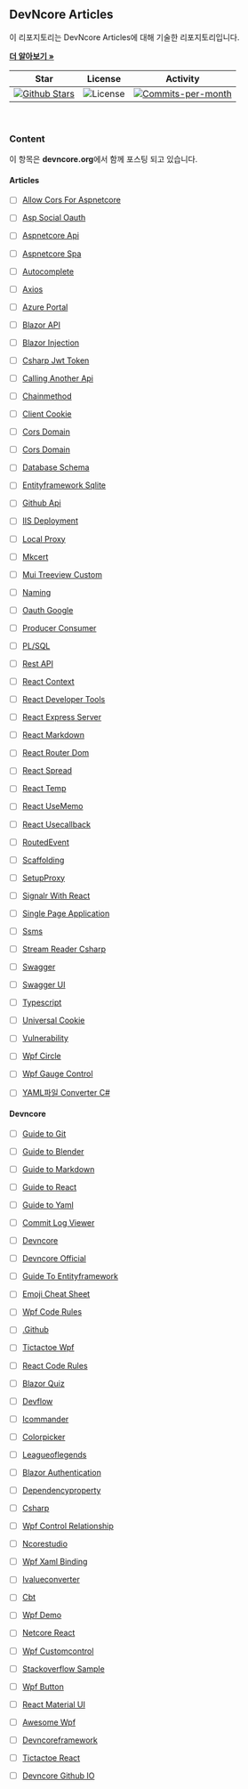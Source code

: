 ## DevNcore Articles

이 리포지토리는 DevNcore Articles에 대해 기술한 리포지토리입니다. <br />

<a href="https://github.com/devncore/devncore"><strong>더 알아보기 »</strong></a>
 
| Star | License | Activity |
|:----:|:-------:|:--------:|
| <a href="https://github.com/devncore/docs/stargazers"><img src="https://img.shields.io/github/stars/devncore/docs" alt="Github Stars"></a> | <img src="https://img.shields.io/github/license/devncore/docs" alt="License"> | <a href="https://github.com/devncore/docs/pulse"><img src="https://img.shields.io/github/commit-activity/m/devncore/docs" alt="Commits-per-month"></a> |

<br />

### Content
이 항목은 **devncore.org**에서 함께 포스팅 되고 있습니다.

#### Articles
- [ ] [Allow Cors For Aspnetcore](articles/allow-cors-for-aspnetcore.md)
- [ ] [Asp Social Oauth](articles/asp-social-oauth.md)
- [ ] [Aspnetcore Api](articles/aspnetcore-api.md)
- [ ] [Aspnetcore Spa](articles/aspnetcore-spa.md)
- [ ] [Autocomplete](articles/autocomplete.md)
- [ ] [Axios](articles/axios.md)
- [ ] [Azure Portal](articles/azure-portal.md)
- [ ] [Blazor API](articles/blazor-api.md)
- [ ] [Blazor Injection](articles/blazor-injection.md)
- [ ] [Csharp Jwt Token](articles/csharp-jwt-token.md)
- [ ] [Calling Another Api](articles/calling-another-api.md)
- [ ] [Chainmethod](articles/chainmethod.md)
- [ ] [Client Cookie](articles/client-cookie.md)
- [ ] [Cors Domain](articles/cors-domain.md) 
- [ ] [Cors Domain](articles/cors-domain.md)
- [ ] [Database Schema](articles/database-schema.md)
- [ ] [Entityframework Sqlite](articles/entityframework-sqlite.md)
- [ ] [Github Api](articles/github-api.md)
- [ ] [IIS Deployment](articles/iis-deployment.md)
- [ ] [Local Proxy](articles/local-proxy.md) 
- [ ] [Mkcert](/articles/mkcert.md)
- [ ] [Mui Treeview Custom](articles/mui-treeview-custom.md)
- [ ] [Naming](articles/naming.md)
- [ ] [Oauth Google](articles/oauth-google.md)
- [ ] [Producer Consumer](articles/producer-consumer.md)
- [ ] [PL/SQL](articles/plsql.md)
- [ ] [Rest API](articles/rest-api.md)
- [ ] [React Context](articles/react-context.md)
- [ ] [React Developer Tools](articles/react-developer-tools.md)
- [ ] [React Express Server](articles/react-express-server.md)
- [ ] [React Markdown](articles/react-markdown.md)
- [ ] [React Router Dom](articles/react-router-dom.md)
- [ ] [React Spread](articles/react-spread.md)
- [ ] [React Temp](articles/react-temp.md)
- [ ] [React UseMemo](articles/react-useMemo.md)
- [ ] [React Usecallback](articles/react-usecallback.md)
- [ ] [RoutedEvent](articles/routedevent.md)
- [ ] [Scaffolding](articles/scaffolding.md)
- [ ] [SetupProxy](articles/setupProxy.md)
- [ ] [Signalr With React](articles/signalr-with-react.md)
- [ ] [Single Page Application](articles/single-page-application.md)
- [ ] [Ssms](articles/ssms.md)
- [ ] [Stream Reader Csharp](articles/stream-reader-csharp.md)
- [ ] [Swagger](articles/swagger.md)
- [ ] [Swagger UI](articles/swagger-ui.md)
- [ ] [Typescript](articles/typescript.md)
- [ ] [Universal Cookie](articles/universal-cookie.md)
- [ ] [Vulnerability](articles/vulnerability.md)
- [ ] [Wpf Circle](articles/wpf-circle.md)
- [ ] [Wpf Gauge Control](articles/wpf-gauge-control.md)
- [ ] [YAML파일 Converter C#](articles/yaml-converter.md)



#### Devncore
- [ ] [Guide to Git](https://github.com/devncore/guide-to-git)
- [ ] [Guide to Blender](https://github.com/devncore/guide-to-blender)
- [ ] [Guide to Markdown](https://github.com/devncore/guide-to-markdown)
- [ ] [Guide to React](https://github.com/devncore/guide-to-react)
- [ ] [Guide to Yaml](https://github.com/devncore/guide-to-yaml)
- [ ] [Commit Log Viewer](https://github.com/devncore/commit-log-viewer)
- [ ] [Devncore](https://github.com/devncore/devncore)
- [ ] [Devncore Official](https://github.com/devncore/devncore-official)
- [ ] [Guide To Entityframework](https://github.com/devncore/guide-to-entityframework)
- [ ] [Emoji Cheat Sheet](https://github.com/devncore/emoji-cheat-sheet)
- [ ] [Wpf Code Rules](https://github.com/devncore/wpf-code-rules)
- [ ] [.Github](https://github.com/devncore/.github)
- [ ] [Tictactoe Wpf](https://github.com/devncore/tictactoe-wpf)
- [ ] [React Code Rules](https://github.com/devncore/react-code-rules)
- [ ] [Blazor Quiz](https://github.com/devncore/blazor-quiz)
- [ ] [Devflow](https://github.com/devncore/devflow)
- [ ] [Icommander](https://github.com/devncore/icommander)
- [ ] [Colorpicker](https://github.com/devncore/colorpicker)
- [ ] [Leagueoflegends](https://github.com/devncore/leagueoflegends)
- [ ] [Blazor Authentication](https://github.com/devncore/blazor-authentication)
- [ ] [Dependencyproperty](https://github.com/devncore/dependencyproperty)
- [ ] [Csharp](https://github.com/devncore/csharp)
- [ ] [Wpf Control Relationship](https://github.com/devncore/wpf-control-relationship)
- [ ] [Ncorestudio](https://github.com/devncore/ncorestudio)
- [ ] [Wpf Xaml Binding](https://github.com/devncore/wpf-xaml-binding)
- [ ] [Ivalueconverter](https://github.com/devncore/ivalueconverter)
- [ ] [Cbt](https://github.com/devncore/cbt)
- [ ] [Wpf Demo](https://github.com/devncore/wpf-demo)
- [ ] [Netcore React](https://github.com/devncore/netcore-react)
- [ ] [Wpf Customcontrol](https://github.com/devncore/wpf-customcontrol)
- [ ] [Stackoverflow Sample](https://github.com/devncore/stackoverflow-sample)
- [ ] [Wpf Button](https://github.com/devncore/wpf-button)
- [ ] [React Material UI](https://github.com/devncore/react-material-ui)
- [ ] [Awesome Wpf](https://github.com/devncore/awesome-wpf)
- [ ] [Devncoreframework](https://github.com/devncore/devncoreframework)
- [ ] [Tictactoe React](https://github.com/devncore/tictactoe-react)
- [ ] [Devncore Github IO](https://github.com/devncore/devncore.github.io)



